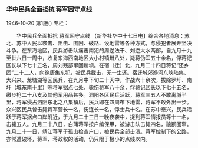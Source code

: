 ### 华中民兵全面抵抗  蒋军困守点线

1946-10-20
第1版()
专栏：

　　华中民兵全面抵抗
    蒋军困守点线
    【新华社华中十七日电】综合各地消息：苏北、苏中人民以袭击、阻击、围困、破路、设地雷等各种方式，与侵犯者展开坚决斗争。在东海地区，民兵游击队痛击南犯的周逆法干、刘逆大水两部，自九月十九至廿六日一周中，收复东海西南地区大小村镇卅八处，毙蒋伪军五十余名，俘蒋记区长以下七十五名，周刘残部窜回新坝。在宿（迁）北，九月二十四日蒋记“还乡团”二十二人，向徐唐集东犯，被民兵截击，无一生还。宿迁城郊游河东峡陆集、大兴来、龙塘湖等区民兵，在九月中下旬二十天中，作战六十余次，拔除罗圩、南圩（城东南十里）等蒋军据点七处，毙伤蒋军八十余，俘蒋记区长以下七十五名，缴步枪二十八支及其他军用品甚多。泗阳各区民兵活跃，蒋军三五人不敢离城半里，蒋军侵占泗阳东北之八集镇后，民兵即在四周布下地雷，蒋军不敢外出一步。众兴区民兵曾击毙蒋军营长一名，伤连长一名，俘士兵十名。在苏中泰兴，民兵活跃于蒋军据点口岸附近，于九月二十三日一晚夜袭中，捉到蒋军情报员等十一名，击毙五人。九月二十八日，白蒲蒋军按户编保甲，被游击队击毙四名，狼狈回窜。九月二十一日，靖江蒋军于孤山检查户口，被民兵全部击溃。蒋军控制下的公路，亦常遭破坏，蒋军、蒋政权的活动，仍只限于极小的点线以内。
